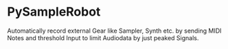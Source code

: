 # PySampleRobot
Automatically record external Gear like Sampler, Synth etc. by sending MIDI Notes and threshold Input to limit Audiodata by just peaked Signals.
